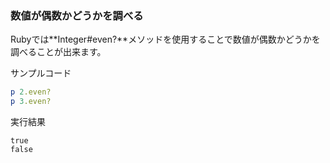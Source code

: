 ### 数値が偶数かどうかを調べる

Rubyでは**Integer#even?**メソッドを使用することで数値が偶数かどうかを調べることが出来ます。


サンプルコード
```ruby
p 2.even?
p 3.even?
```

実行結果
```
true
false
```
